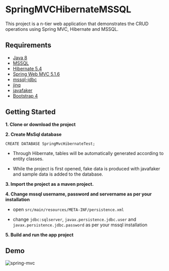 # SpringMVCHibernateMSSQL

This project is a n-tier web application that demonstrates the CRUD operations using Spring MVC, Hibernate and MSSQL.


## Requirements
* [Java 8](https://www.oracle.com/technetwork/java/javase/downloads/jdk8-downloads-2133151.html)
* [MSSQL](https://www.microsoft.com/tr-tr/sql-server/sql-server-2017-editions)
* [Hibernate 5.4](https://hibernate.org/orm/documentation/5.4/)
* [Spring Web MVC 5.1.6](https://docs.spring.io/spring/docs/current/spring-framework-reference/web.html#spring-web)
* [mssql-jdbc](https://github.com/Microsoft/mssql-jdbc)
* [jinq](http://www.jinq.org/docs/)
* [javafaker](https://github.com/DiUS/java-faker)
* [Bootstrap 4](https://getbootstrap.com/docs/4.3/getting-started/introduction/)


## Getting Started

**1. Clone or download the project**

**2. Create MsSql database**

```
CREATE DATABASE SpringMvcHibernateTest;
```

- Through Hibernate, tables will be automatically generated according to entity classes.

- While the project is first opened, fake data is produced with javafaker and sample data is added to the database.

**3. Import the project as a maven project.**

**4. Change mssql username, password and servername as per your installation**

+ open `src/main/resources/META-INF/persistence.xml`

+ change `jdbc:sqlserver`, `javax.persistence.jdbc.user` and  `javax.persistence.jdbc.password` as per your mssql installation

**5. Build and run the app project**

## Demo

![spring-mvc](https://user-images.githubusercontent.com/18014357/57171098-de0ad380-6e19-11e9-9ed5-ad94c9fc1fd2.gif)
